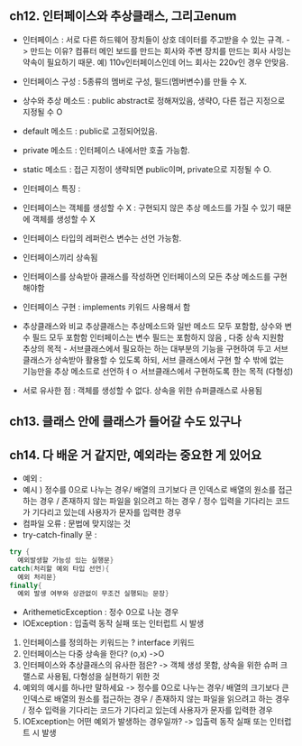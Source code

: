 ## ch12. 인터페이스와 추상클래스, 그리고enum
- 인터페이스 : 서로 다른 하드웨어 장치들이 상호 데이터를 주고받을 수 있는 규격.
  -> 만드는 이유? 컴퓨터 메인 보드를 만드는 회사와 주변 장치를 만드는 회사 사잉는 약속이 필요하기 때문.
예) 110v인터페이스인데 어느 회사는 220v인 경우 안맞음.

- 인터페이스 구성 : 5종류의 멤버로 구성, 필드(멤버변수)를 만들 수 X.
 - 상수와 추상 메소드 : public abstract로 정해져있음, 생략O, 다른 접근 지정으로 지정될 수 O
 - default 메소드 : public로 고정되어있음.
 - private 메소드 : 인터페이스 내에서만 호출 가능함.
 - static 메소드 : 접근 지정이 생략되면 public이며, private으로 지정될 수 O.
- 인터페이스 특징 : 
 - 인터페이스는 객체를 생성할 수 X : 구현되지 않은 추상 메소드를 가질 수 있기 때문에 객체를 생성할 수 X
 - 인터페이스 타입의 레퍼런스 변수는 선언 가능함.
 - 인터페이스끼리 상속됨
 - 인터페이스를 상속받아 클래스를 작성하면 인터페이스의 모든 추상 메소드를 구현해야함
- 인터페이스 구현 : implements 키워드 사용해서 함 
- 추상클래스와 비교
추상클래스는 추상메소드와 일반 메소드 모두 포함함, 상수와 변수 필드 모두 포함함
인터페이스는 변수 필드는 포함하지 않음 , 다중 상속 지원함
추상의 목적 - 서브클래스에서 필요하는 하는 대부분의 기능을 구현하여 두고 서브 클래스가 상속받아 활용할 수 있도록 하되, 서브 클래스에서 구현 할 수 밖에 없는 기능만을 추상 메소드로 선언하ㅕㅇ 서브클래스에서 구현하도록 한는 목적 (다형성)

- 서로 유사한 점 : 객체를 생성할 수 없다. 상속을 위한 슈퍼클래스로 사용됨

## ch13. 클래스 안에 클래스가 들어갈 수도 있구나


## ch14. 다 배운 거 같지만, 예외라는 중요한 게 있어요
- 예외 :
 - 예시 ) 정수를 0으로 나누는 경우/ 배열의 크기보다 큰 인덱스로 배열의 원소를 접근하는 경우 / 존재하지 않는 파일을 읽으려고 하는 경우 / 정수 입력을 기다리는 코드가 기다리고 있는데 사용자가 문자를 입력한 경우
- 컴파일 오류 : 문법에 맞지않는 것
- try-catch-finally 문 :
```java
try {
  예외발생할 가능성 있는 실행문}
catch(처리할 예외 타입 선언){
  예외 처리문}
finally{
  예외 발생 여부와 상관없이 무조건 실행되는 문장}
```
- ArithemeticException : 정수 0으로 나눈 경우
- IOException : 입출력 동작 실패 또는 인터럽트 시 발생


1) 인터페이스를 정의하는 키워드는 ? interface 키워드
2) 인터페이스는 다중 상속을 한다? (o,x)
  ->O
3) 인터페이스와 추상클래스의 유사한 점은? 
-> 객체 생성 못함, 상속을 위한 슈퍼 크랠스로 사용됨, 다형성을 실현하기 위한 것
4) 예외의 예시를 하나만 말하세요
-> 정수를 0으로 나누는 경우/ 배열의 크기보다 큰 인덱스로 배열의 원소를 접근하는 경우 / 존재하지 않는 파일을 읽으려고 하는 경우 / 정수 입력을 기다리는 코드가 기다리고 있는데 사용자가 문자를 입력한 경우
5) IOException는 어떤 예외가 발생하는 경우일까?
-> 입출력 동작 실패 또는 인터럽트 시 발생
